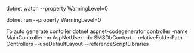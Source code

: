 dotnet watch --property WarningLevel=0

dotnet run --property WarningLevel=0

To auto generate contoller
dotnet aspnet-codegenerator controller -name MainController -m AspNetUser  -dc SMSDbContext --relativeFolderPath Controllers --useDefaultLayout --referenceScriptLibraries